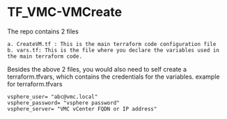 # TF_VMC-VMCreate

The repo contains 2 files
    
    a. CreateVM.tf : This is the main terraform code configuration file
    b. vars.tf: This is the file where you declare the variables used in the main terraform code.

Besides the above 2 files, you would also need to self create a terraform.tfvars, which contains the credentials for the variables.
example for terraform.tfvars
    
    vsphere_user= "abc@vmc.local"
    vsphere_password= "vsphere password"
    vsphere_server= "VMC vCenter FQDN or IP address"
